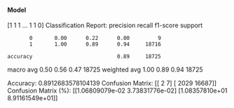 #### Model
[1 1 1 ... 1 1 0]
Classification Report:
              precision    recall  f1-score   support

           0       0.00      0.22      0.00         9
           1       1.00      0.89      0.94     18716

    accuracy                           0.89     18725
   macro avg       0.50      0.56      0.47     18725
weighted avg       1.00      0.89      0.94     18725

Accuracy: 0.8912683578104139
Confusion Matrix:
[[    2     7]
 [ 2029 16687]]
Confusion Matrix (%):
[[1.06809079e-02 3.73831776e-02]
 [1.08357810e+01 8.91161549e+01]]
